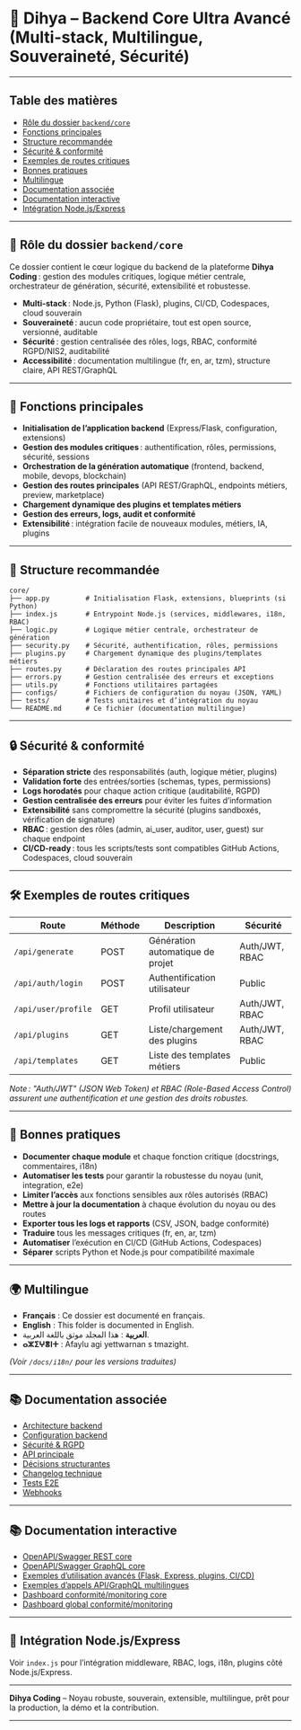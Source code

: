 # 🧩 Dihya – Backend Core Ultra Avancé (Multi-stack, Multilingue, Souveraineté, Sécurité)

---

## Table des matières

- [Rôle du dossier `backend/core`](#rôle-du-dossier-backendcore)
- [Fonctions principales](#fonctions-principales)
- [Structure recommandée](#structure-recommandée)
- [Sécurité & conformité](#sécurité--conformité)
- [Exemples de routes critiques](#exemples-de-routes-critiques)
- [Bonnes pratiques](#bonnes-pratiques)
- [Multilingue](#multilingue)
- [Documentation associée](#documentation-associée)
- [Documentation interactive](#documentation-interactive)
- [Intégration Node.js/Express](#intégration-nodejsexpress)

---

## 🧩 Rôle du dossier `backend/core`

Ce dossier contient le cœur logique du backend de la plateforme **Dihya Coding** : gestion des modules critiques, logique métier centrale, orchestrateur de génération, sécurité, extensibilité et robustesse.

- **Multi-stack** : Node.js, Python (Flask), plugins, CI/CD, Codespaces, cloud souverain
- **Souveraineté** : aucun code propriétaire, tout est open source, versionné, auditable
- **Sécurité** : gestion centralisée des rôles, logs, RBAC, conformité RGPD/NIS2, auditabilité
- **Accessibilité** : documentation multilingue (fr, en, ar, tzm), structure claire, API REST/GraphQL

---

## 🧠 Fonctions principales

- **Initialisation de l’application backend** (Express/Flask, configuration, extensions)
- **Gestion des modules critiques** : authentification, rôles, permissions, sécurité, sessions
- **Orchestration de la génération automatique** (frontend, backend, mobile, devops, blockchain)
- **Gestion des routes principales** (API REST/GraphQL, endpoints métiers, preview, marketplace)
- **Chargement dynamique des plugins et templates métiers**
- **Gestion des erreurs, logs, audit et conformité**
- **Extensibilité** : intégration facile de nouveaux modules, métiers, IA, plugins

---

## 📁 Structure recommandée

```
core/
├── app.py         # Initialisation Flask, extensions, blueprints (si Python)
├── index.js       # Entrypoint Node.js (services, middlewares, i18n, RBAC)
├── logic.py       # Logique métier centrale, orchestrateur de génération
├── security.py    # Sécurité, authentification, rôles, permissions
├── plugins.py     # Chargement dynamique des plugins/templates métiers
├── routes.py      # Déclaration des routes principales API
├── errors.py      # Gestion centralisée des erreurs et exceptions
├── utils.py       # Fonctions utilitaires partagées
├── configs/       # Fichiers de configuration du noyau (JSON, YAML)
├── tests/         # Tests unitaires et d’intégration du noyau
└── README.md      # Ce fichier (documentation multilingue)
```

---

## 🔒 Sécurité & conformité

- **Séparation stricte** des responsabilités (auth, logique métier, plugins)
- **Validation forte** des entrées/sorties (schemas, types, permissions)
- **Logs horodatés** pour chaque action critique (auditabilité, RGPD)
- **Gestion centralisée des erreurs** pour éviter les fuites d’information
- **Extensibilité** sans compromettre la sécurité (plugins sandboxés, vérification de signature)
- **RBAC** : gestion des rôles (admin, ai_user, auditor, user, guest) sur chaque endpoint
- **CI/CD-ready** : tous les scripts/tests sont compatibles GitHub Actions, Codespaces, cloud souverain

---

## 🛠️ Exemples de routes critiques

| Route                        | Méthode | Description                                 | Sécurité           |
|------------------------------|---------|---------------------------------------------|--------------------|
| `/api/generate`              | POST    | Génération automatique de projet            | Auth/JWT, RBAC     |
| `/api/auth/login`            | POST    | Authentification utilisateur                | Public             |
| `/api/user/profile`          | GET     | Profil utilisateur                          | Auth/JWT, RBAC     |
| `/api/plugins`               | GET     | Liste/chargement des plugins                | Auth/JWT, RBAC     |
| `/api/templates`             | GET     | Liste des templates métiers                 | Public             |

*Note : "Auth/JWT" (JSON Web Token) et RBAC (Role-Based Access Control) assurent une authentification et une gestion des droits robustes.*

---

## 📝 Bonnes pratiques

- **Documenter chaque module** et chaque fonction critique (docstrings, commentaires, i18n)
- **Automatiser les tests** pour garantir la robustesse du noyau (unit, integration, e2e)
- **Limiter l’accès** aux fonctions sensibles aux rôles autorisés (RBAC)
- **Mettre à jour la documentation** à chaque évolution du noyau ou des routes
- **Exporter tous les logs et rapports** (CSV, JSON, badge conformité)
- **Traduire** tous les messages critiques (fr, en, ar, tzm)
- **Automatiser** l’exécution en CI/CD (GitHub Actions, Codespaces)
- **Séparer** scripts Python et Node.js pour compatibilité maximale

---

## 🌍 Multilingue

- **Français** : Ce dossier est documenté en français.
- **English** : This folder is documented in English.
- **العربية** : هذا المجلد موثق باللغة العربية.
- **ⴰⵣⵉⵖⴻⵏⵜ** : Afaylu agi yettwarnan s tmazight.

*(Voir `/docs/i18n/` pour les versions traduites)*

---

## 📚 Documentation associée

- [Architecture backend](../../docs/architecture.md)
- [Configuration backend](../config/README.md)
- [Sécurité & RGPD](../../SECURITY.md)
- [API principale](../../docs/openapi.yaml)
- [Décisions structurantes](../../decision_log.md)
- [Changelog technique](../../TECHNICAL_CHANGELOG.md)
- [Tests E2E](../../E2E_TESTS_GUIDE.md)
- [Webhooks](../../WEBHOOKS_GUIDE.md)

---

## 📚 Documentation interactive

- [OpenAPI/Swagger REST core](openapi_core.yaml)
- [OpenAPI/Swagger GraphQL core](openapi_graphql_core.yaml)
- [Exemples d’utilisation avancés (Flask, Express, plugins, CI/CD)](EXAMPLES_ADVANCED.md)
- [Exemples d’appels API/GraphQL multilingues](EXAMPLES_API_CORE.md)
- [Dashboard conformité/monitoring core](dashboard_core.md)
- [Dashboard global conformité/monitoring](../dashboard_global.md)

---

## 🚀 Intégration Node.js/Express

Voir `index.js` pour l’intégration middleware, RBAC, logs, i18n, plugins côté Node.js/Express.

---

**Dihya Coding** – Noyau robuste, souverain, extensible, multilingue, prêt pour la production, la démo et la contribution.

---
